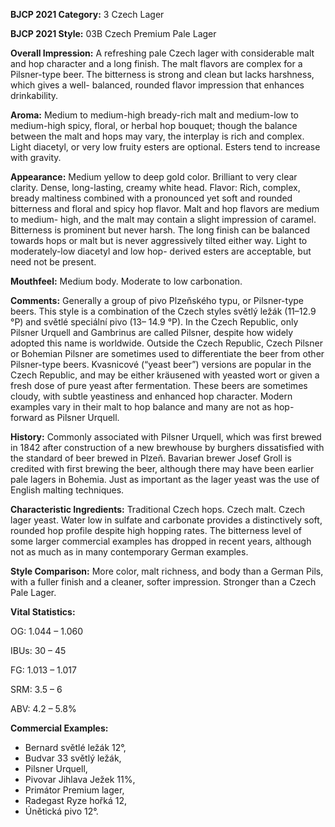 <b>BJCP 2021 Category:</b> 3 Czech Lager

<b>BJCP 2021 Style:</b> 03B Czech Premium Pale Lager

<b>Overall Impression:</b> A refreshing pale Czech lager with
considerable malt and hop character and a long finish. The
malt flavors are complex for a Pilsner-type beer. The bitterness
is strong and clean but lacks harshness, which gives a well-
balanced, rounded flavor impression that enhances
drinkability.

<b>Aroma:</b> Medium to medium-high bready-rich malt and
medium-low to medium-high spicy, floral, or herbal hop
bouquet; though the balance between the malt and hops may
vary, the interplay is rich and complex. Light diacetyl, or very
low fruity esters are optional. Esters tend to increase with
gravity.

<b>Appearance:</b> Medium yellow to deep gold color. Brilliant to
very clear clarity. Dense, long-lasting, creamy white head.
Flavor: Rich, complex, bready maltiness combined with a
pronounced yet soft and rounded bitterness and floral and
spicy hop flavor. Malt and hop flavors are medium to medium-
high, and the malt may contain a slight impression of caramel.
Bitterness is prominent but never harsh. The long finish can be
balanced towards hops or malt but is never aggressively tilted
either way. Light to moderately-low diacetyl and low hop-
derived esters are acceptable, but need not be present.

<b>Mouthfeel:</b> Medium body. Moderate to low carbonation.

<b>Comments:</b> Generally a group of pivo Plzeňského typu, or
Pilsner-type beers. This style is a combination of the Czech
styles světlý ležák (11–12.9 °P) and světlé speciální pivo (13–
14.9 °P). In the Czech Republic, only Pilsner Urquell and
Gambrinus are called Pilsner, despite how widely adopted this
name is worldwide. Outside the Czech Republic, Czech Pilsner
or Bohemian Pilsner are sometimes used to differentiate the
beer from other Pilsner-type beers.
Kvasnicové (“yeast beer”) versions are popular in the Czech
Republic, and may be either kräusened with yeasted wort or
given a fresh dose of pure yeast after fermentation. These beers
are sometimes cloudy, with subtle yeastiness and enhanced
hop character. Modern examples vary in their malt to hop
balance and many are not as hop-forward as Pilsner Urquell.

<b>History:</b> Commonly associated with Pilsner Urquell, which
was first brewed in 1842 after construction of a new brewhouse
by burghers dissatisfied with the standard of beer brewed in
Plzeň. Bavarian brewer Josef Groll is credited with first
brewing the beer, although there may have been earlier pale
lagers in Bohemia. Just as important as the lager yeast was the
use of English malting techniques.

<b>Characteristic Ingredients:</b> Traditional Czech hops. Czech
malt. Czech lager yeast. Water low in sulfate and carbonate
provides a distinctively soft, rounded hop profile despite high
hopping rates. The bitterness level of some larger commercial
examples has dropped in recent years, although not as much as
in many contemporary German examples.

<b>Style Comparison:</b> More color, malt richness, and body than
a German Pils, with a fuller finish and a cleaner, softer
impression. Stronger than a Czech Pale Lager.

<b>Vital Statistics:</b>

OG: 1.044 – 1.060

IBUs: 30 – 45

FG: 1.013 – 1.017

SRM: 3.5 – 6

ABV: 4.2 – 5.8%

<b>Commercial Examples:</b>
- Bernard světlé ležák 12°,
- Budvar 33 světlý ležák,
- Pilsner Urquell,
- Pivovar Jihlava Ježek 11%,
- Primátor Premium lager,
- Radegast Ryze hořká 12,
- Únětická pivo 12°.
